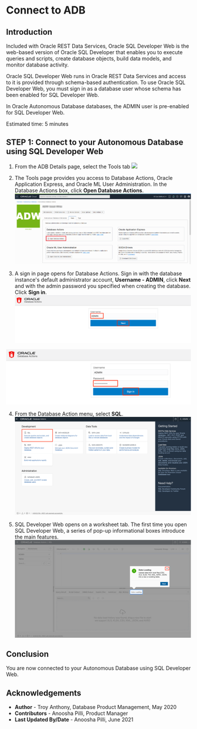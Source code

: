 # Connect to ADB
## Introduction
Included with Oracle REST Data Services, Oracle SQL Developer Web is the web-based version of Oracle SQL Developer that enables you to execute queries and scripts, create database objects, build data models, and monitor database activity.

Oracle SQL Developer Web runs in Oracle REST Data Services and access to it is provided through schema-based authentication. To use Oracle SQL Developer Web, you must sign in as a database user whose schema has been enabled for SQL Developer Web.

In Oracle Autonomous Database databases, the ADMIN user is pre-enabled for SQL Developer Web.

Estimated time: 5 minutes

## **STEP 1**: Connect to your Autonomous Database using SQL Developer Web

1. From the ADB Details page, select the Tools tab
![](./images/ADB-details-1.png)

2. The Tools page provides you access to Database Actions, Oracle Application Express, and Oracle ML User Administration. In the Database Actions box, click **Open Database Actions**.
![](./images/open-database-actions.png  " ")

3. A sign in page opens for Database Actions. Sign in with the database instance's default administrator account, **Username - ADMIN**, click **Next** and with the admin password you specified when creating the database. Click **Sign in**.
![](./images/db-admin.png " ")

![](./images/db-admin-password.png " ")

4. From the Database Action menu, select **SQL**.
![](./images/sql.png " ")

5. SQL Developer Web opens on a worksheet tab. The first time you open SQL Developer Web, a series of pop-up informational boxes introduce the main features.
![](./images/click-x.png  " ")

## Conclusion
 You are now connected to your Autonomous Database using SQL Developer Web.

## Acknowledgements

 - **Author** - Troy Anthony, Database Product Management, May 2020
 - **Contributors** - Anoosha Pilli, Product Manager
 - **Last Updated By/Date** - Anoosha Pilli, June 2021
